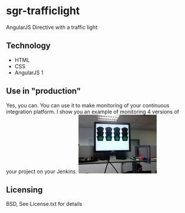 # sgr-trafficlight
AngularJS Directive with a traffic light

## Technology
* HTML
* CSS
* AngularJS 1

## Use in "production"
Yes, you can. You can use it to make monitoring of your continuous integration platform. I show you an example of monitoring 4 versions of your project on your Jenkins.
![demo4JenkinsVersionsInProduction](/screenshots/demo4JenkinsVersionsInProduction.jpg)

## Licensing
BSD, See License.txt for details
